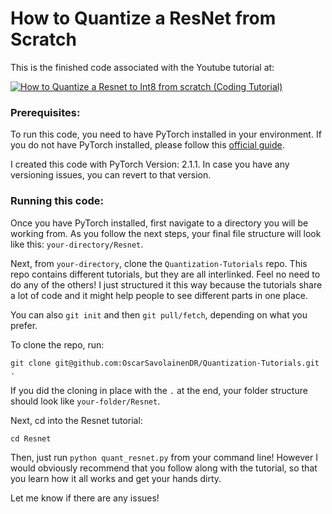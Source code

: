 # How to Quantize a ResNet from Scratch

This is the finished code associated with the Youtube tutorial at: 

[![How to Quantize a Resnet to Int8 from scratch (Coding Tutorial)](https://ytcards.demolab.com/?id=8dLSVrnuBXM&title=How+to+Quantize+a+Resnet+to+Int8+from+scratch+(Coding+Tutorial)&lang=en&timestamp=1706473016&background_color=%230d1117&title_color=%23ffffff&stats_color=%23dedede&max_title_lines=1&width=250&border_radius=5 "How to Quantize a Resnet to Int8 from scratch (Coding Tutorial)")](https://www.youtube.com/watch?v=8dLSVrnuBXM)

### Prerequisites:
To run this code, you need to have PyTorch installed in your environment. If you do not have PyTorch installed, please follow this [official guide](https://pytorch.org/get-started/locally/).

I created this code with PyTorch Version: 2.1.1. In case you have any versioning issues, you can revert to that version.

### Running this code:
Once you have PyTorch installed, first navigate to a directory you will be working from. As you follow the next steps, your final file structure will look like this: `your-directory/Resnet`.

Next, from `your-directory`, clone the `Quantization-Tutorials` repo. This repo contains different tutorials, but they are all interlinked. Feel no need to do any of the others! I just structured it this way because the tutorials share a lot of code and it might help people to see different parts in one place.

You can also `git init` and then `git pull/fetch`, depending on what you prefer.

To clone the repo, run:
```
git clone git@github.com:OscarSavolainenDR/Quantization-Tutorials.git .
```

If you did the cloning in place with the `.` at the end, your folder structure should look like `your-folder/Resnet`.

Next, cd into the Resnet tutorial:
```
cd Resnet
```
Then, just run `python quant_resnet.py` from your command line! However I would obviously recommend that you follow along with the tutorial, so that you learn how it all works and get your hands dirty.

Let me know if there are any issues!
